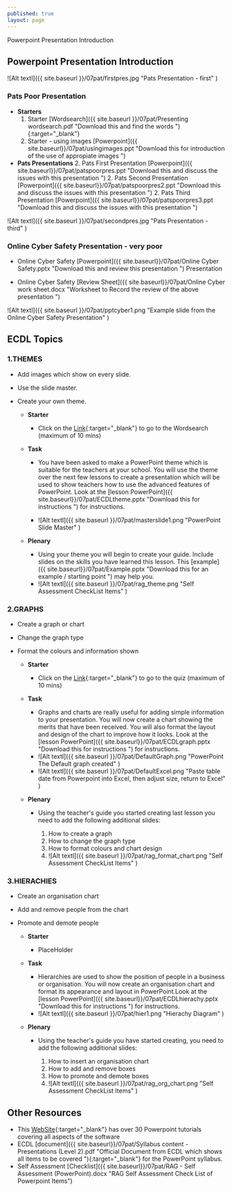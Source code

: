 ```yaml
---
published: true
layout: page
---
```

Powerpoint Presentation Introduction


## Powerpoint Presentation Introduction

![Alt textl]({{ site.baseurl }}/07pat/firstpres.jpg "Pats Presentation - first" )

### Pats Poor Presentation
- **Starters**
	1. Starter [Wordsearch]({{ site.baseurl }}/07pat/Presenting wordsearch.pdf "Download this and find the words "){:target="_blank"}
	2. Starter - using images [Powerpoint]({{ site.baseurl}}/07pat/usingimages.ppt "Download this for introduction of the use of appropiate images ")
- **Pats Presentations**
	2. Pats First Presentation [Powerpoint]({{ site.baseurl}}/07pat/patspoorpres.ppt "Download this and discuss the issues with this presentation ")
	2. Pats Second Presentation [Powerpoint]({{ site.baseurl}}/07pat/patspoorpres2.ppt "Download this and discuss the issues with this presentation ")
	2. Pats Third Presentation [Powerpoint]({{ site.baseurl}}/07pat/patspoorpres3.ppt "Download this and discuss the issues with this presentation ")


![Alt textl]({{ site.baseurl }}/07pat/secondpres.jpg "Pats Presentation - third" )

### Online Cyber Safety Presentation - very poor

- Online Cyber Safety [Powerpoint]({{ site.baseurl}}/07pat/Online Cyber Safety.pptx "Download this and review this presentation ") Presentation

- Online Cyber Safety [Review Sheet]({{ site.baseurl}}/07pat/Online Cyber work sheet.docx "Worksheet to Record the review of the above presentation ") 

![Alt textl]({{ site.baseurl }}/07pat/pptcyber1.png "Example slide from the Online Cyber Safety Presentation" )

## ECDL Topics


### 1.THEMES

- Add images which show on every slide.
- Use the slide master.
- Create your own theme.

	* **Starter**
		* Click on the [Link](http://www.proprofs.com/games/word-search/powerpoint-key-words/){:target="_blank"} to go to the Wordsearch (maximum of 10 mins)

	* **Task**
	
		* You have been asked to make a PowerPoint theme which is suitable for the teachers at your school. You will use the theme over the next few lessons to create a presentation which will be used to show teachers how to use the advanced features of PowerPoint. Look at the [lesson PowerPoint]({{ site.baseurl}}/07pat/ECDLtheme.pptx "Download this for instructions ") for instructions.

		* ![Alt textl]({{ site.baseurl }}/07pat/masterslide1.png "PowerPoint Slide Master" )

	* **Plenary**
		* Using your theme you will begin to create your guide. Include slides on the skills you have learned this lesson. This [example]({{ site.baseurl}}/07pat/Example.pptx "Download this for an example / starting point ") may help you. 
		* ![Alt textl]({{ site.baseurl }}/07pat/rag_theme.png "Self Assessment CheckList Items" )

### 2.GRAPHS

- Create a graph or chart
- Change the graph type
- Format the colours and information shown


	* **Starter**
		* Click on the [Link](http://homepage.ntlworld.com/padickinson/HTML6/PowerPoint%20Quiz.htm){:target="_blank"} to go to the quiz (maximum of 10 mins)

	* **Task**

		
	
		* Graphs and charts are really useful for adding simple information to your presentation. You will now create a chart showing the merits that have been received. You will also format the layout and design of the chart to improve how it looks.
 Look at the [lesson PowerPoint]({{ site.baseurl}}/07pat/ECDLgraph.pptx "Download this for instructions ") for instructions.
		* ![Alt textl]({{ site.baseurl }}/07pat/DefaultGraph.png "PowerPoint The Default graph created" )
		* ![Alt textl]({{ site.baseurl }}/07pat/DefaultExcel.png "Paste table date from Powerpoint into Excel, then adjust size, return to Excel" )

	* **Plenary**

		* Using the teacher's guide you started creating last lesson you need to add the following additional slides:

			1. How to create a graph
			2. How to change the graph type
			3. How to format colours and chart design
			4. ![Alt textl]({{ site.baseurl }}/07pat/rag_format_chart.png "Self Assessment CheckList Items" )

### 3.HIERACHIES

- Create an organisation chart
- Add and remove people from the chart
- Promote and demote people

	* **Starter**
		* PlaceHolder

	* **Task**
		* Hierarchies are used to show the position of people in a business or organisation. You will now create an organisation chart and format its appearance and layout in PowerPoint.Look at the [lesson PowerPoint]({{ site.baseurl}}/07pat/ECDLhierachy.pptx "Download this for instructions ") for instructions.
		* ![Alt textl]({{ site.baseurl }}/07pat/hier1.png "Hierachy Diagram" )

	* **Plenary**

		* Using the teacher's guide you have started creating, you need to add the following additional slides:

			1. How to insert an organisation chart
			2. How to add and remove boxes
			3. How to promote and demote boxes
			4. ![Alt textl]({{ site.baseurl }}/07pat/rag_org_chart.png "Self Assessment CheckList Items" )

## Other Resources

- This [WebSite](http://www.gcflearnfree.org/office2013/powerpoint2013){:target="_blank"} has over 30 Powerpoint tutorials covering all aspects of the software
- ECDL [document]({{ site.baseurl}}/07pat/Syllabus content - Presentations (Level 2).pdf "Official Document from ECDL which shows all items to be covered "){:target="_blank"} for the PowerPoint syllabus.
- Self Assessment [Checklist]({{ site.baseurl}}/07pat/RAG - Self Assessment (PowerPoint).docx "RAG Self Assessment Check List of Powerpoint Items")





	










